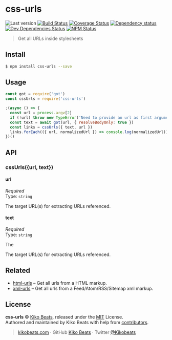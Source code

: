 # css-urls

![Last version](https://img.shields.io/github/tag/Kikobeats/css-urls.svg?style=flat-square)
[![Build Status](https://img.shields.io/travis/Kikobeats/css-urls/master.svg?style=flat-square)](https://travis-ci.org/Kikobeats/css-urls)
[![Coverage Status](https://img.shields.io/coveralls/Kikobeats/css-urls.svg?style=flat-square)](https://coveralls.io/github/Kikobeats/css-urls)
[![Dependency status](https://img.shields.io/david/Kikobeats/css-urls.svg?style=flat-square)](https://david-dm.org/Kikobeats/css-urls)
[![Dev Dependencies Status](https://img.shields.io/david/dev/Kikobeats/css-urls.svg?style=flat-square)](https://david-dm.org/Kikobeats/css-urls#info=devDependencies)
[![NPM Status](https://img.shields.io/npm/dm/css-urls.svg?style=flat-square)](https://www.npmjs.org/package/css-urls)

> Get all URLs inside stylesheets

## Install

```bash
$ npm install css-urls --save
```

## Usage

```js
const got = require('got')
const cssUrls = require('css-urls')

;(async () => {
  const url = process.argv[2]
  if (!url) throw new TypeError('Need to provide an url as first argument.')
  const text = await got(url, { resolveBodyOnly: true })
  const links = cssUrls({ text, url })
  links.forEach(({ url, normalizedUrl }) => console.log(normalizedUrl))
})()
```

## API

### cssUrls({url, text})

#### url

*Required*<br>
Type: `string`

The target URL(s) for extracting URLs referenced.

#### text

*Required*<br>
Type: `string`

The

The target URL(s) for extracting URLs referenced.

## Related

- [html-urls](https://github.com/Kikobeats/html-urls) – Get all urls from a HTML markup.
- [xml-urls](https://github.com/Kikobeats/xml-urls) – Get all urls from a Feed/Atom/RSS/Sitemap xml markup.

## License

**css-urls** © [Kiko Beats](https://kikobeats.com), released under the [MIT](https://github.com/Kikobeats/css-urls/blob/master/LICENSE.md) License.<br>
Authored and maintained by Kiko Beats with help from [contributors](https://github.com/Kikobeats/css-urls/contributors).

> [kikobeats.com](https://kikobeats.com) · GitHub [Kiko Beats](https://github.com/Kikobeats) · Twitter [@Kikobeats](https://twitter.com/Kikobeats)
